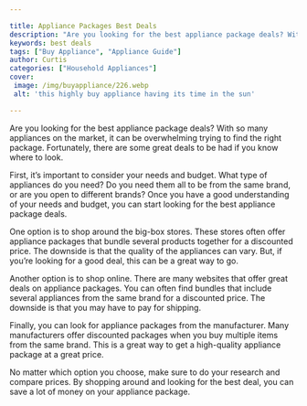 ```yaml
---

title: Appliance Packages Best Deals
description: "Are you looking for the best appliance package deals? With so many appliances on the market, it can be overwhelming trying to find...get the full scoop"
keywords: best deals
tags: ["Buy Appliance", "Appliance Guide"]
author: Curtis
categories: ["Household Appliances"]
cover: 
 image: /img/buyappliance/226.webp
 alt: 'this highly buy appliance having its time in the sun'

---
```


Are you looking for the best appliance package deals? With so many appliances on the market, it can be overwhelming trying to find the right package. Fortunately, there are some great deals to be had if you know where to look.

First, it’s important to consider your needs and budget. What type of appliances do you need? Do you need them all to be from the same brand, or are you open to different brands? Once you have a good understanding of your needs and budget, you can start looking for the best appliance package deals.

One option is to shop around the big-box stores. These stores often offer appliance packages that bundle several products together for a discounted price. The downside is that the quality of the appliances can vary. But, if you’re looking for a good deal, this can be a great way to go.

Another option is to shop online. There are many websites that offer great deals on appliance packages. You can often find bundles that include several appliances from the same brand for a discounted price. The downside is that you may have to pay for shipping.

Finally, you can look for appliance packages from the manufacturer. Many manufacturers offer discounted packages when you buy multiple items from the same brand. This is a great way to get a high-quality appliance package at a great price.

No matter which option you choose, make sure to do your research and compare prices. By shopping around and looking for the best deal, you can save a lot of money on your appliance package.
